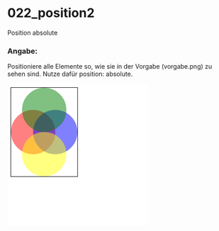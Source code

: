 022_position2
========
Position absolute

### Angabe:

Positioniere alle Elemente so, wie sie in der Vorgabe (vorgabe.png) zu sehen sind. Nutze dafür position: absolute.

![Vorgabe Übung 22](vorgabe.png)
